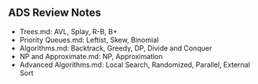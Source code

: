 ## ADS Review Notes

* Trees.md: AVL, Splay, R-B, B+
* Priority Queues.md: Leftist, Skew, Binomial
* Algorithms.md: Backtrack, Greedy, DP, Divide and Conquer
* NP and Approximate.md: NP, Approximation
* Advanced Algorithms.md: Local Search,  Randomized, Parallel, External Sort